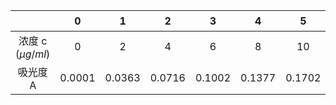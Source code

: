 |                     |      0 |      1 |      2 |      3 |      4 |       5 | 样本   | 空白   |
|:-------------------:|:------:|:------:|:------:|:------:|:------:|:-------:|:------:|:------:|
| 浓度 c $(\mu g/ml)$ | 0      | 2      | 4      | 6      | 8      | 10      | 待预测 | -      |
| 吸光度 A            | 0.0001 | 0.0363 | 0.0716 | 0.1002 | 0.1377 |  0.1702 | 0.0088 | 0.0000    |
